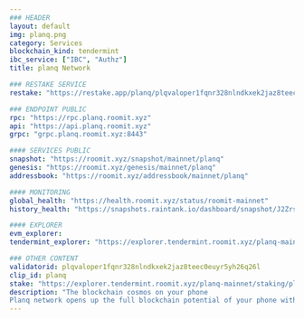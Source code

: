 ```yaml
---
### HEADER
layout: default
img: planq.png
category: Services
blockchain_kind: tendermint
ibc_service: ["IBC", "Authz"]
title: planq Network

### RESTAKE SERVICE
restake: "https://restake.app/planq/plqvaloper1fqnr328nlndkxek2jaz8teec0euyr5yh26q26l"

### ENDPOINT PUBLIC
rpc: "https://rpc.planq.roomit.xyz"
api: "https://api.planq.roomit.xyz"
grpc: "grpc.planq.roomit.xyz:8443"

#### SERVICES PUBLIC
snapshot: "https://roomit.xyz/snapshot/mainnet/planq"
genesis: "https://roomit.xyz/genesis/mainnet/planq"
addressbook: "https://roomit.xyz/addressbook/mainnet/planq"

#### MONITORING
global_health: "https://health.roomit.xyz/status/roomit-mainnet"
history_health: "https://snapshots.raintank.io/dashboard/snapshot/J2ZrsXPRSJN4OKBHlrNoILxp7Ck0CW33"

#### EXPLORER
evm_explorer:
tendermint_explorer: "https://explorer.tendermint.roomit.xyz/planq-mainnet/staking/plqvaloper1fqnr328nlndkxek2jaz8teec0euyr5yh26q26l"

### OTHER CONTENT
validatorid: plqvaloper1fqnr328nlndkxek2jaz8teec0euyr5yh26q26l
clip_id: planq
stake: "https://explorer.tendermint.roomit.xyz/planq-mainnet/staking/plqvaloper1fqnr328nlndkxek2jaz8teec0euyr5yh26q26l"
description: "The blockchain cosmos on your phone
Planq network opens up the full blockchain potential of your phone with easy accessibility"
---
```

